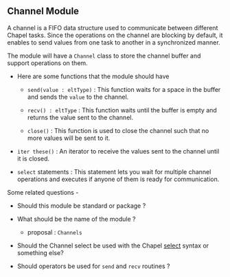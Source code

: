 ## Channel Module

A channel is a FIFO data structure used to communicate between different Chapel tasks.
Since the operations on the channel are blocking by default, it enables to send values from one task to another in a synchronized manner.

The module will have a `Channel` class to store the channel buffer and support operations on them.

* Here are some functions that the module should have

	*  `send(value : eltType)` : This function waits for a space in the buffer and sends the `value` to the channel.

	*  `recv() : eltType` : This function waits until the buffer is empty and returns the value sent to the channel.

	*  `close()` : This function is used to close the channel such that no more values will be sent to it.

* `iter these()` : An iterator to receive the values sent to the channel until it is closed.

* `select` statements : This statement lets you wait for multiple channel operations and executes if anyone of them is ready for communication.

Some related questions -

* Should this module be standard or package ?

* What should be the name of the module ?
	 * proposal : `Channels`

* Should the Channel select be used with the Chapel [select](https://chapel-lang.org/docs/language/spec/statements.html#the-select-statement) syntax or something else?

* Should operators be used for `send` and `recv` routines ?


